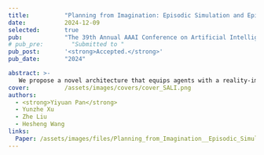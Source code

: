 ```yaml
---
title:          "Planning from Imagination: Episodic Simulation and Episodic Memory for Vision-and-Language Navigation"
date:           2024-12-09
selected:       true
pub:            "The 39th Annual AAAI Conference on Artificial Intelligence (AAAI).<br>"
# pub_pre:        "Submitted to "
pub_post:       '<strong>Accepted.</strong>'
pub_date:       "2024"

abstract: >-
   We propose a novel architecture that equips agents with a reality-imagination hybrid memory system. This system enables agents to maintain and expand their memory through both imaginative mechanisms and navigation actions. Additionally, we design tailored pre-training tasks to develop advanced imaginative capabilities.
cover:          /assets/images/covers/cover_SALI.png
authors:
  - <strong>Yiyuan Pan</strong>
  - Yunzhe Xu
  - Zhe Liu
  - Hesheng Wang
links:
  Paper: /assets/images/files/Planning_from_Imagination__Episodic_Simulation_and_Episodic_Memory_for_Vision_and_Language_Navigation.pdf
---
```

